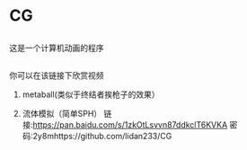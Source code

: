 # CG

##
这是一个计算机动画的程序

##
你可以在该链接下欣赏视频

1. metaball(类似于终结者挨枪子的效果）

2. 流体模拟（简单SPH）
链接:https://pan.baidu.com/s/1zkOtLsvvn87ddkclT6KVKA  密码:2y8mhttps://github.com/lidan233/CG
